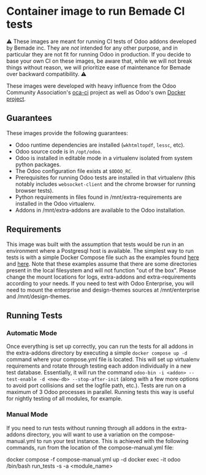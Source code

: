 # Container image to run Bemade CI tests

⚠️ These images are meant for running CI tests of Odoo addons developed by
Bemade inc. They are *not* intended for any other purpose, and in particular
they are not fit for running Odoo in production. If you decide to base your own
CI on these images, be aware that, while we will not break things without
reason, we will prioritize ease of maintenance for Bemade over backward
compatibility. ⚠️

These images were developed with heavy influence from the Odoo Community Association's
[oca-ci](https://github.com/oca/oca-ci) project as well as Odoo's own 
[Docker project](https://github.com/odoo/docker).

## Guarantees

These images provide the following guarantees:

- Odoo runtime dependencies are installed (`wkhtmltopdf`, `lessc`, etc).
- Odoo source code is in `/opt/odoo`.
- Odoo is installed in editable mode in a virtualenv isolated from system python packages.
- The Odoo configuration file exists at `$ODOO_RC`.
- Prerequisites for running Odoo tests are installed in that virtualenv
  (this notably includes `websocket-client` and the chrome browser for running
  browser tests).
- Python requirements in files found in /mnt/extra-requirements are installed in the Odoo
  virtualenv.
- Addons in /mnt/extra-addons are available to the Odoo installation.

## Requirements

This image was built with the assumption that tests would be run in an environment where
a Postgresql host is available. The simplest way to run tests is with a simple Docker
Compose file such as the examples found [here](https://github.com/bemade/bemade-ci/blob/17.0/compose.yml)
and [here](https://github.com/bemade/bemade-ci/blob/17.0/compose-manual.yml). Note that
these examples assume that there are some directories present in the local filesystem and
will not function "out of the box". Please change the mount locations for logs, extra-addons
and extra-requirements according to your needs. If you need to test with Odoo Enterprise, you will need
to mount the enterprise and design-themes sources at /mnt/enterprise and /mnt/design-themes.

## Running Tests

### Automatic Mode

Once everything is set up correctly, you can run the tests for all addons in the extra-addons
directory by executing a simple `docker compose up -d` command where your compose.yml file is
located. This will set up virtualenv requirements and rotate through testing each addon individually
in a new test database. Essentially, it will run the command
`odoo-bin -i <addon> --test-enable -d <new-db> --stop-after-init` (along with a few more options
to avoid port collisions and set the logfile path, etc.). Tests are run on a maximum of 3 Odoo 
processes in parallel. Running tests this way is useful for nightly testing of all modules, for example.

### Manual Mode

If you need to run tests without running through all addons in the extra-addons directory, you will
want to use a variation on the compose-manual.yml to run your test instance. This is achieved with
the following commands, run from the location of the compose-manual.yml file:

  docker compose -f compose-manual.yml up -d
  docker exec -it odoo /bin/bash
  run_tests -s -a <module_name>
